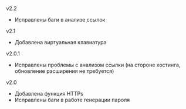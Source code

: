 v2.2
- Исправлены баги в анализе ссылок

v2.1
- Добавлена виртуальная клавиатура

v2.0.1
- Исправлены проблемы с анализом ссылки (на стороне хостинга, обновление расширения не требуется)

v2.0
- Добавлена функция HTTPs
- Исправлены баги в работе генерации пароля
